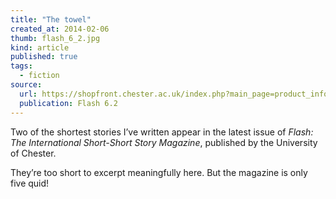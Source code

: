 ```yaml
---
title: "The towel"
created_at: 2014-02-06
thumb: flash_6_2.jpg
kind: article
published: true
tags: 
  - fiction
source: 
  url: https://shopfront.chester.ac.uk/index.php?main_page=product_info&cPath=21&products_id=299&zenid=575sivnb2t0nfpr60vstro8gc5
  publication: Flash 6.2
---
```


Two of the shortest stories I’ve written appear in the latest issue of _Flash: The International Short-Short Story Magazine_, published by the University of Chester.

They’re too short to excerpt meaningfully here. But the magazine is only five quid!